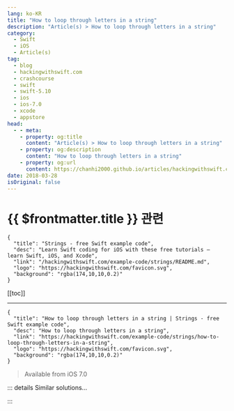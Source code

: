 ```yaml
---
lang: ko-KR
title: "How to loop through letters in a string"
description: "Article(s) > How to loop through letters in a string"
category:
  - Swift
  - iOS
  - Article(s)
tag: 
  - blog
  - hackingwithswift.com
  - crashcourse
  - swift
  - swift-5.10
  - ios
  - ios-7.0
  - xcode
  - appstore
head:
  - - meta:
    - property: og:title
      content: "Article(s) > How to loop through letters in a string"
    - property: og:description
      content: "How to loop through letters in a string"
    - property: og:url
      content: https://chanhi2000.github.io/articles/hackingwithswift.com/example-code/strings/how-to-loop-through-letters-in-a-string.html
date: 2018-03-28
isOriginal: false
---
```


# {{ $frontmatter.title }} 관련

```component VPCard
{
  "title": "Strings - free Swift example code",
  "desc": "Learn Swift coding for iOS with these free tutorials – learn Swift, iOS, and Xcode",
  "link": "/hackingwithswift.com/example-code/strings/README.md",
  "logo": "https://hackingwithswift.com/favicon.svg",
  "background": "rgba(174,10,10,0.2)"
}
```

[[toc]]

---

```component VPCard
{
  "title": "How to loop through letters in a string | Strings - free Swift example code",
  "desc": "How to loop through letters in a string",
  "link": "https://hackingwithswift.com/example-code/strings/how-to-loop-through-letters-in-a-string",
  "logo": "https://hackingwithswift.com/favicon.svg",
  "background": "rgba(174,10,10,0.2)"
}
```

> Available from iOS 7.0

<!-- TODO: 작성 -->

<!-- 
You can loop through every character in a string by treating it as an array. Thanks to Swift's extended support for international languages and emoji, this works great no matter what kind of language you're using.

This code prints out each character one at a time:

```swift
let str = "sunday, monday, happy days"
for char in str {
    print("Found character: \(char)")
}
```

-->

::: details Similar solutions…

<!--
/example-code/arrays/how-to-loop-through-items-in-an-array">How to loop through items in an array 
/example-code/arrays/how-to-loop-through-an-array-in-reverse">How to loop through an array in reverse 
/example-code/strings/how-to-convert-a-string-to-uppercase-letters">How to convert a string to uppercase letters 
/example-code/strings/how-to-convert-a-string-to-lowercase-letters">How to convert a string to lowercase letters 
/quick-start/swiftui/how-to-add-spacing-between-letters-in-text">How to add spacing between letters in text</a>
-->

:::

